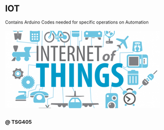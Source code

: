 # IOT
Contains Arduino Codes needed for specific operations on Automation


<h6 align="center">
   <img src="https://github.com/TSG405/IOT/blob/main/icon.png" alt="Here goes an ICON!">
</h6>

### @ TSG405
